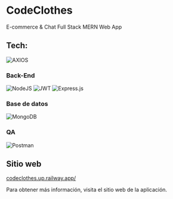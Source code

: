 # CodeClothes

E-commerce & Chat Full Stack MERN Web App

## Tech:

![AXIOS](https://img.shields.io/badge/AXIOS-%235A29E4?style=for-the-badge&logo=axios)

<h3>Back-End</h3>

![NodeJS](https://img.shields.io/badge/node.js-6DA55F?style=for-the-badge&logo=node.js&logoColor=white) ![JWT](https://img.shields.io/badge/JWT-black?style=for-the-badge&logo=JSON%20web%20tokens) ![Express.js](https://img.shields.io/badge/express.js-%23404d59.svg?style=for-the-badge&logo=express&logoColor=%2361DAFB)

<h3>Base de datos</h3>

![MongoDB](https://img.shields.io/badge/MongoDB-%234ea94b.svg?style=for-the-badge&logo=mongodb&logoColor=white)

<h3>QA</h3>

 ![Postman](https://img.shields.io/badge/Postman-FF6C37?style=for-the-badge&logo=postman&logoColor=white)


## Sitio web

[codeclothes.up.railway.app/](https://codeclothes.up.railway.app/)

Para obtener más información, visita el sitio web de la aplicación.
